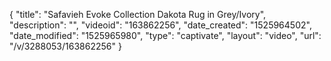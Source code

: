 {
    "title": "Safavieh Evoke Collection Dakota Rug in Grey\/Ivory",
    "description": "",
    "videoid": "163862256",
    "date_created": "1525964502",
    "date_modified": "1525965980",
    "type": "captivate",
    "layout": "video",
    "url": "\/v\/3288053\/163862256"
}